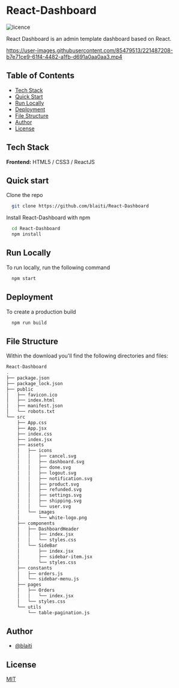 # React-Dashboard

![licence](https://img.shields.io/badge/licence-MIT-blue)

React Dashboard is an admin template dashboard based on React.


https://user-images.githubusercontent.com/85479513/221487208-b7e71ce9-61f4-4482-a1fb-d691a0aa0aa3.mp4

## Table of Contents

- [Tech Stack](#tech-stack)
- [Quick Start](#quick-start)
- [Run Locally](#run-locally)
- [Deployment](#deployment)
- [File Structure](#file-structure)
- [Author](#author)
- [License](#license)

## Tech Stack

**Frontend:** HTML5 / CSS3 / ReactJS

## Quick start

Clone the repo

```bash
  git clone https://github.com/blaiti/React-Dashboard
```

Install React-Dashboard with npm

```bash
  cd React-Dashboard
  npm install
```

## Run Locally

To run locally, run the following command

```bash
  npm start
```

## Deployment

To create a production build

```bash
  npm run build
```

## File Structure

Within the download you'll find the following directories and files:

```bash
React-Dashboard
.
├── package.json
├── package_lock.json
├── public
│   ├── favicon.ico
│   ├── index.html
│   ├── manifest.json
│   └── robots.txt
└── src
    ├── App.css
    ├── App.jsx
    ├── index.css
    ├── index.jsx
    ├── assets
    │   ├── icons
    │   │   ├── cancel.svg
    │   │   ├── dashboard.svg
    │   │   ├── done.svg
    │   │   ├── logout.svg
    │   │   ├── notification.svg
    │   │   ├── product.svg
    │   │   ├── refunded.svg
    │   │   ├── settings.svg
    │   │   ├── shipping.svg
    │   │   └── user.svg
    │   └── images
    │       └── white-logo.png
    ├── components
    │   ├── DashboardHeader
    │   │   ├── index.jsx
    │   │   └── styles.css
    │   └── SideBar
    │       ├── index.jsx
    │       ├── sidebar-item.jsx
    │       └── styles.css
    ├── constants
    │   ├── orders.js
    │   └── sidebar-menu.js
    ├── pages
    │   ├── Orders
    │   │   └── index.jsx
    │   └── styles.css
    └── utils
        └── table-pagination.js
```

## Author

- [@blaiti](https://github.com/blaiti)

## License

[MIT](https://github.com/blaiti/React-Dashboard/blob/main/LICENSE)
